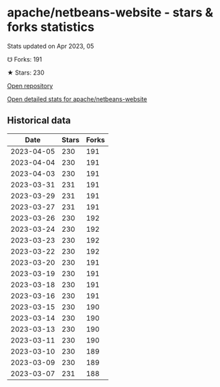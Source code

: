 # apache/netbeans-website - stars & forks statistics

Stats updated on Apr 2023, 05

☋ Forks: 191

★ Stars: 230

[Open repository](https://github.com/apache/netbeans-website)

[Open detailed stats for apache/netbeans-website](https://reviewgithub.com/rep/apache/netbeans-website)

## Historical data
| Date | Stars | Forks |
|------|-------|-------|
| 2023-04-05 | 230 | 191 | 
| 2023-04-04 | 230 | 191 | 
| 2023-04-03 | 230 | 191 | 
| 2023-03-31 | 231 | 191 | 
| 2023-03-29 | 231 | 191 | 
| 2023-03-27 | 231 | 191 | 
| 2023-03-26 | 230 | 192 | 
| 2023-03-24 | 230 | 192 | 
| 2023-03-23 | 230 | 192 | 
| 2023-03-22 | 230 | 192 | 
| 2023-03-20 | 230 | 191 | 
| 2023-03-19 | 230 | 191 | 
| 2023-03-18 | 230 | 191 | 
| 2023-03-16 | 230 | 191 | 
| 2023-03-15 | 230 | 190 | 
| 2023-03-14 | 230 | 190 | 
| 2023-03-13 | 230 | 190 | 
| 2023-03-11 | 230 | 190 | 
| 2023-03-10 | 230 | 189 | 
| 2023-03-09 | 230 | 189 | 
| 2023-03-07 | 231 | 188 | 

